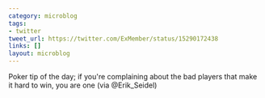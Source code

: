 ```yaml
---
category: microblog
tags:
- twitter
tweet_url: https://twitter.com/ExMember/status/15290172438
links: []
layout: microblog
---
```

Poker tip of the day; if you're complaining about the bad players that make it hard to win, you are one (via @Erik_Seidel)
